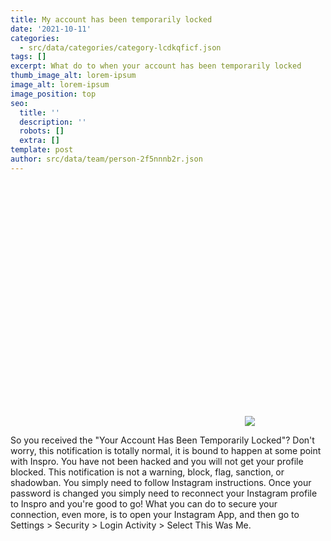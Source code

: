 ```yaml
---
title: My account has been temporarily locked
date: '2021-10-11'
categories:
  - src/data/categories/category-lcdkqficf.json
tags: []
excerpt: What do to when your account has been temporarily locked
thumb_image_alt: lorem-ipsum
image_alt: lorem-ipsum
image_position: top
seo:
  title: ''
  description: ''
  robots: []
  extra: []
template: post
author: src/data/team/person-2f5nnnb2r.json
---
```

![](data:image/svg+xml;base64,PHN2ZyB3aWR0aD0iMzc1IiBoZWlnaHQ9IjM5MCIgeG1sbnM9Imh0dHA6Ly93d3cudzMub3JnLzIwMDAvc3ZnIiB2ZXJzaW9uPSIxLjEiLz4=)![](https://inspro.app/assets/images/temporary_locked.jpg)





So you received the "Your Account Has Been Temporarily Locked"?
Don't worry, this notification is totally normal, it is bound to happen at some point with Inspro. You have not been hacked and you will not get your profile blocked.
This notification is not a warning, block, flag, sanction, or shadowban.
You simply need to follow Instagram instructions. Once your password is changed you simply need to reconnect your Instagram profile to Inspro and you're good to go!
What you can do to secure your connection, even more, is to open your Instagram App, and then go to Settings > Security > Login Activity > Select This Was Me.
